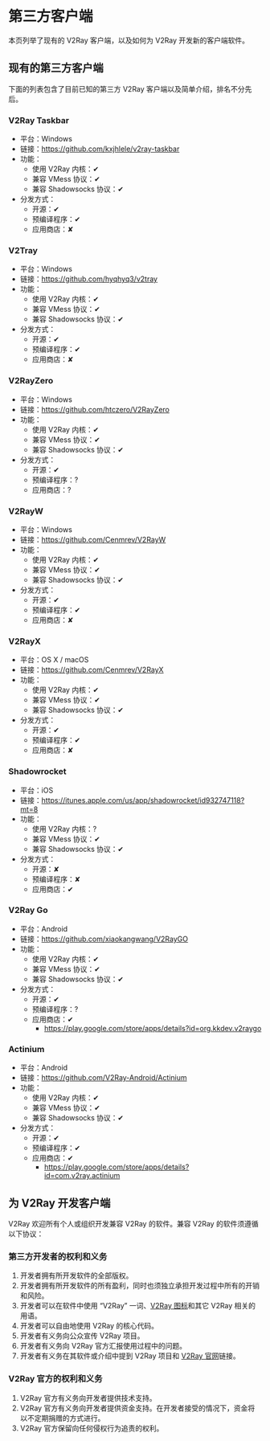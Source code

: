 # 第三方客户端

本页列举了现有的 V2Ray 客户端，以及如何为 V2Ray 开发新的客户端软件。

## 现有的第三方客户端

下面的列表包含了目前已知的第三方 V2Ray 客户端以及简单介绍，排名不分先后。

### V2Ray Taskbar

* 平台：Windows
* 链接：https://github.com/kxjhlele/v2ray-taskbar
* 功能：
  * 使用 V2Ray 内核：&#10004;
  * 兼容 VMess 协议：&#10004;
  * 兼容 Shadowsocks 协议：&#10004;
* 分发方式：
  * 开源：&#10004;
  * 预编译程序：&#10004;
  * 应用商店：&#10008;

### V2Tray

* 平台：Windows
* 链接：https://github.com/hyqhyq3/v2tray
* 功能：
  * 使用 V2Ray 内核：&#10004;
  * 兼容 VMess 协议：&#10004;
  * 兼容 Shadowsocks 协议：&#10004;
* 分发方式：
  * 开源：&#10004;
  * 预编译程序：&#10004;
  * 应用商店：&#10008;

### V2RayZero

* 平台：Windows
* 链接：https://github.com/htczero/V2RayZero
* 功能：
  * 使用 V2Ray 内核：&#10004;
  * 兼容 VMess 协议：&#10004;
  * 兼容 Shadowsocks 协议：&#10004;
* 分发方式：
  * 开源：&#10004;
  * 预编译程序：?
  * 应用商店：?
  
### V2RayW
* 平台：Windows
* 链接：https://github.com/Cenmrev/V2RayW
* 功能：
  * 使用 V2Ray 内核：&#10004;
  * 兼容 VMess 协议：&#10004;
  * 兼容 Shadowsocks 协议：&#10004;
* 分发方式：
  * 开源：&#10004;
  * 预编译程序：&#10004;
  * 应用商店：&#10008;
  
### V2RayX

* 平台：OS X / macOS
* 链接：https://github.com/Cenmrev/V2RayX
* 功能：
  * 使用 V2Ray 内核：&#10004;
  * 兼容 VMess 协议：&#10004;
  * 兼容 Shadowsocks 协议：&#10004;
* 分发方式：
  * 开源：&#10004;
  * 预编译程序：&#10004;
  * 应用商店：&#10008;

### Shadowrocket

* 平台：iOS
* 链接：https://itunes.apple.com/us/app/shadowrocket/id932747118?mt=8
* 功能：
  * 使用 V2Ray 内核：?
  * 兼容 VMess 协议：&#10004;
  * 兼容 Shadowsocks 协议：&#10004;
* 分发方式：
  * 开源：&#10008;
  * 预编译程序：&#10008;
  * 应用商店：&#10004;

### V2Ray Go

* 平台：Android
* 链接：https://github.com/xiaokangwang/V2RayGO
* 功能：
  * 使用 V2Ray 内核：&#10004;
  * 兼容 VMess 协议：&#10004;
  * 兼容 Shadowsocks 协议：&#10004;
* 分发方式：
  * 开源：&#10004;
  * 预编译程序：?
  * 应用商店：&#10004;
    * https://play.google.com/store/apps/details?id=org.kkdev.v2raygo

### Actinium

* 平台：Android
* 链接：https://github.com/V2Ray-Android/Actinium
* 功能：
  * 使用 V2Ray 内核：&#10004;
  * 兼容 VMess 协议：&#10004;
  * 兼容 Shadowsocks 协议：&#10004;
* 分发方式：
  * 开源：&#10004;
  * 预编译程序：&#10004;
  * 应用商店：&#10004;
    * https://play.google.com/store/apps/details?id=com.v2ray.actinium

## 为 V2Ray 开发客户端

V2Ray 欢迎所有个人或组织开发兼容 V2Ray 的软件。兼容 V2Ray 的软件须遵循以下协议：

### 第三方开发者的权利和义务

1. 开发者拥有所开发软件的全部版权。
1. 开发者拥有所开发软件的所有盈利，同时也须独立承担开发过程中所有的开销和风险。
1. 开发者可以在软件中使用 “V2Ray” 一词、[V2Ray 图标](https://github.com/v2ray/manual/blob/master/zh_cn/resources/v2ray_1024.png?raw=true)和其它 V2Ray 相关的用语。
1. 开发者可以自由地使用 V2Ray 的核心代码。
1. 开发者有义务向公众宣传 V2Ray 项目。
1. 开发者有义务向 V2Ray 官方汇报使用过程中的问题。
1. 开发者有义务在其软件或介绍中提到 V2Ray 项目和 [V2Ray 官网](https://www.v2ray.com)链接。

### V2Ray 官方的权利和义务

1. V2Ray 官方有义务向开发者提供技术支持。
1. V2Ray 官方有义务向开发者提供资金支持。在开发者接受的情况下，资金将以不定期捐赠的方式进行。
1. V2Ray 官方保留向任何侵权行为追责的权利。
